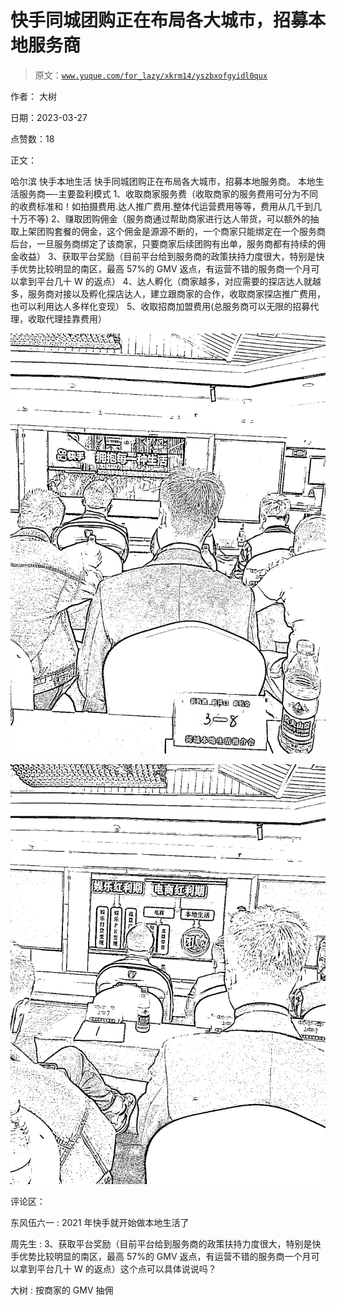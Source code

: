 # 快手同城团购正在布局各大城市，招募本地服务商

> 原文：[`www.yuque.com/for_lazy/xkrm14/yszbxofgyidl0qux`](https://www.yuque.com/for_lazy/xkrm14/yszbxofgyidl0qux)

作者： 大树

日期：2023-03-27

点赞数：18

正文：

哈尔滨 快手本地生活 快手同城团购正在布局各大城市，招募本地服务商。 本地生活服务商—-主要盈利模式 1、收取商家服务费（收取商家的服务费用可分为不同的收费标准和！如拍摄费用.达人推广费用.整体代运营费用等等，费用从几千到几十万不等) 2、赚取团购佣金（服务商通过帮助商家进行达人带货，可以额外的抽取上架团购套餐的佣金，这个佣金是源源不断的，一个商家只能绑定在一个服务商后台，一旦服务商绑定了该商家，只要商家后续团购有出单，服务商都有持续的佣金收益） 3、获取平台奖励（目前平台给到服务商的政策扶持力度很大，特别是快手优势比较明显的南区，最高 57%的 GMV 返点，有运营不错的服务商一个月可以拿到平台几十 W 的返点） 4、达人孵化（商家越多，对应需要的探店达人就越多，服务商对接以及孵化探店达人，建立跟商家的合作，收取商家探店推广费用，也可以利用达人多样化变现） 5、收取招商加盟费用(总服务商可以无限的招募代理，收取代理挂靠费用）

![](img/bcb5c3b302257b2593f09309cf115f40.png)  

![](img/c0044c6a59d466a6c73da584fbdcd94e.png)  

评论区：

东风伍六一 : 2021 年快手就开始做本地生活了

周先生 : 3、获取平台奖励（目前平台给到服务商的政策扶持力度很大，特别是快手优势比较明显的南区，最高 57%的 GMV 返点，有运营不错的服务商一个月可以拿到平台几十 W 的返点）这个点可以具体说说吗？

大树 : 按商家的 GMV 抽佣



